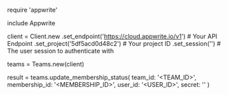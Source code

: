 require 'appwrite'

include Appwrite

client = Client.new
    .set_endpoint('https://cloud.appwrite.io/v1') # Your API Endpoint
    .set_project('5df5acd0d48c2') # Your project ID
    .set_session('') # The user session to authenticate with

teams = Teams.new(client)

result = teams.update_membership_status(
    team_id: '<TEAM_ID>',
    membership_id: '<MEMBERSHIP_ID>',
    user_id: '<USER_ID>',
    secret: '<SECRET>'
)
